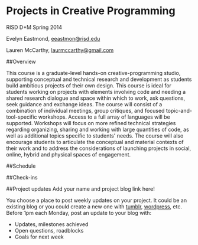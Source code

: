 # Projects in Creative Programming

RISD D+M Spring 2014

Evelyn Eastmond, [eeastmon@risd.edu](mailto:eeastmon@risd.edu)

Lauren McCarthy, [laurmccarthy@gmail.com](mailto:laurmccarthy@gmail.com)

##Overview

This course is a graduate-level hands-on creative-programming studio, supporting conceptual and technical research and development as students build ambitious projects of their own design. This course is ideal for students working on projects with elements involving code and needing a shared research dialogue and space within which to work, ask questions, seek guidance and exchange ideas. The course will consist of a combination of individual meetings, group critiques, and focused topic-and-tool-specific workshops. Access to a full array of languages will be supported. Workshops will focus on more refined technical strategies regarding organizing, sharing and working with large quantities of code, as well as additional topics specific to students' needs. The course will also encourage students to articulate the conceptual and material contexts of their work and to address the considerations of launching projects in social, online, hybrid and physical spaces of engagement. 


##Schedule



##Check-ins


##Project updates
Add your name and project blog link here! 

You choose a place to post weekly updates on your project. It could be an existing blog or you could create a new one with [tumblr](http://tumblr.com), [wordpress](http//wordpress.org), etc. Before 1pm each Monday, post an update to your blog with:
* Updates, milestones achieved
* Open questions, roadblocks
* Goals for next week
